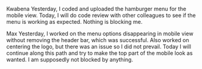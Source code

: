 Kwabena
Yesterday, I coded and uploaded the hamburger menu for the mobile view.
Today, I will do code review with other colleagues to see if the menu is working as expected.
Nothing is blocking me.

Max
Yesterday, I worked on the menu options disappearing in mobile view without removing the header bar, which was successful.
Also worked on centering the logo, but there was an issue so I did not prevail.
Today I will continue along this path and try to make the top part of the mobile look as wanted.
I am supposedly not blocked by anything.